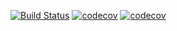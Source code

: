 [![Build Status](https://travis-ci.com/nyanzebra/cat.svg?token=987fHQM4qqCT1ssa2E9V&branch=master)](https://travis-ci.com/nyanzebra/cat) 
[![codecov](https://codecov.io/gh/nyanzebra/cat/branch/master/graph/badge.svg?token=JtAtJ4aDmD)](https://codecov.io/gh/nyanzebra/cat)
[![codecov](https://codecov.io/gh/nyanzebra/cat/branch/master/graphs/commits.svg?token=JtAtJ4aDmD)](https://codecov.io/gh/nyanzebra/cat)
